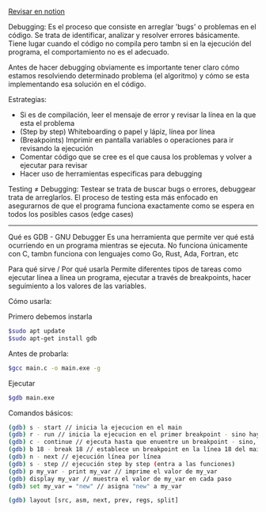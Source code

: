 [Revisar en notion](https://www.notion.so/davidgonzalezfx/GDB-d3682b888221465297b0edaf7a370a98)

Debugging:
Es el proceso que consiste en arreglar 'bugs' o problemas en el código. Se trata de identificar, analizar y resolver errores básicamente. Tiene lugar cuando el código no compila pero tambn si en la ejecución del programa, el comportamiento no es el adecuado.

Antes de hacer debugging obviamente es importante tener claro cómo estamos resolviendo determinado problema (el algoritmo) y cómo se esta implementando esa solución en el código.

Estrategias:

- Si es de compilación, leer el mensaje de error y revisar la línea en la que esta el problema
- (Step by step) Whiteboarding o papel y lápiz, línea por línea
- (Breakpoints) Imprimir en pantalla variables o operaciones para ir revisando la ejecución
- Comentar código que se cree es el que causa los problemas y volver a ejecutar para revisar
- Hacer uso de herramientas especificas para debugging

Testing ≠ Debugging:
Testear se trata de buscar bugs o errores, debuggear trata de arreglarlos. El proceso de testing esta más enfocado en asegurarnos de que el programa funciona exactamente como se espera en todos los posibles casos (edge cases)

---

Qué es GDB - GNU Debugger
Es una herramienta que permite ver qué está ocurriendo en un programa mientras se ejecuta.
No funciona únicamente con C, tambn funciona con lenguajes como Go, Rust, Ada, Fortran, etc

Para qué sirve / Por qué usarla
Permite diferentes tipos de tareas como ejecutar línea a línea un programa, ejecutar a través de breakpoints, hacer seguimiento a los valores de las variables.

Cómo usarla:

Primero debemos instarla

```bash
$sudo apt update
$sudo apt-get install gdb
```

Antes de probarla:

```bash
$gcc main.c -o main.exe -g
```

Ejecutar

```bash
$gdb main.exe
```

Comandos básicos:

```bash
(gdb) s - start // inicia la ejecucion en el main
(gdb) r - run // inicia la ejecucion en el primer breakpoint - sino hay, corre todo
(gdb) c - continue // ejecuta hasta que enuentre un breakpoint - sino, hasta el final
(gdb) b 18 - break 18 // establece un breakpoint en la línea 18 del main.c
(gdb) n - next // ejecución línea por línea
(gdb) s - step // ejecución step by step (entra a las funciones)
(gdb) p my_var - print my_var // imprime el valor de my_var
(gdb) display my_var // muestra el valor de my_var en cada paso
(gdb) set my_var = "new" // asigna "new" a my_var

(gdb) layout [src, asm, next, prev, regs, split]
```
